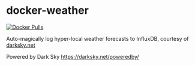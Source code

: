 docker-weather
==============

[![Docker Pulls](https://img.shields.io/docker/pulls/peaches491/docker-weather.svg?maxAge=2592000)]()

Auto-magically log hyper-local weather forecasts to InfluxDB, courtesy of
[darksky.net](darksky.net)


Powered by Dark Sky
https://darksky.net/poweredby/
